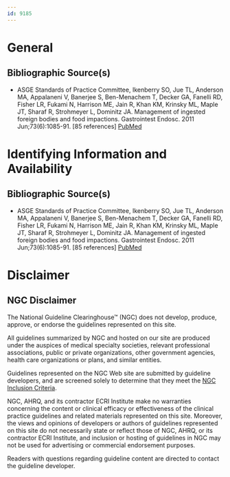 ```yaml
---
id: 9185
---
```


# General

## Bibliographic Source(s)

- ASGE Standards of Practice Committee, Ikenberry SO, Jue TL, Anderson MA, Appalaneni V, Banerjee S, Ben-Menachem T, Decker GA, Fanelli RD, Fisher LR, Fukami N, Harrison ME, Jain R, Khan KM, Krinsky ML, Maple JT, Sharaf R, Strohmeyer L, Dominitz JA. Management of ingested foreign bodies and food impactions. Gastrointest Endosc. 2011 Jun;73(6):1085-91. [85 references] [ PubMed ](http://www.ncbi.nlm.nih.gov/entrez/query.fcgi?cmd=Retrieve&db=pubmed&dopt=Abstract&list_uids=21628009)

# Identifying Information and Availability

## Bibliographic Source(s)

- ASGE Standards of Practice Committee, Ikenberry SO, Jue TL, Anderson MA, Appalaneni V, Banerjee S, Ben-Menachem T, Decker GA, Fanelli RD, Fisher LR, Fukami N, Harrison ME, Jain R, Khan KM, Krinsky ML, Maple JT, Sharaf R, Strohmeyer L, Dominitz JA. Management of ingested foreign bodies and food impactions. Gastrointest Endosc. 2011 Jun;73(6):1085-91. [85 references] [ PubMed ](http://www.ncbi.nlm.nih.gov/entrez/query.fcgi?cmd=Retrieve&db=pubmed&dopt=Abstract&list_uids=21628009)

# Disclaimer

## NGC Disclaimer

The National Guideline Clearinghouse™ (NGC) does not develop, produce, approve, or endorse the guidelines represented on this site.

All guidelines summarized by NGC and hosted on our site are produced under the auspices of medical specialty societies, relevant professional associations, public or private organizations, other government agencies, health care organizations or plans, and similar entities.

Guidelines represented on the NGC Web site are submitted by guideline developers, and are screened solely to determine that they meet the [NGC Inclusion Criteria](/help-and-about/summaries/inclusion-criteria).

NGC, AHRQ, and its contractor ECRI Institute make no warranties concerning the content or clinical efficacy or effectiveness of the clinical practice guidelines and related materials represented on this site. Moreover, the views and opinions of developers or authors of guidelines represented on this site do not necessarily state or reflect those of NGC, AHRQ, or its contractor ECRI Institute, and inclusion or hosting of guidelines in NGC may not be used for advertising or commercial endorsement purposes.

Readers with questions regarding guideline content are directed to contact the guideline developer.

